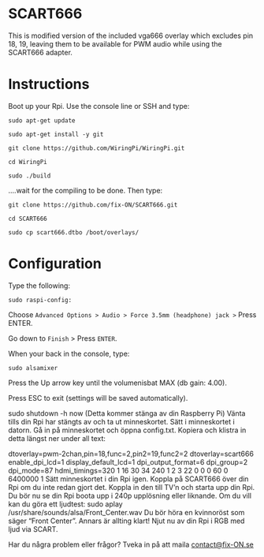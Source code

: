 # SCART666
This is modified version of the included vga666 overlay which excludes pin 18, 19, leaving them to be available for PWM audio while using the SCART666 adapter.

# Instructions
Boot up your Rpi. Use the console line or SSH and type:

    sudo apt-get update

    sudo apt-get install -y git

    git clone https://github.com/WiringPi/WiringPi.git

    cd WiringPi

    sudo ./build

....wait for the compiling to be done. Then type:
 
    git clone https://github.com/fix-ON/SCART666.git

    cd SCART666

    sudo cp scart666.dtbo /boot/overlays/

# Configuration
Type the following:

    sudo raspi-config:

Choose `Advanced Options > Audio > Force 3.5mm (headphone) jack >`
Press ENTER. 

Go down to `Finish` > Press `ENTER`.

When your back in the console, type:

    sudo alsamixer

Press the Up arrow key until the volumenisbat MAX (db gain: 4.00).

Press ESC to exit (settings will be saved automatically).

sudo shutdown -h now (Detta kommer stänga av din Raspberry Pi)
Vänta tills din Rpi har stängts av och ta ut minneskortet. 
Sätt i minneskortet i datorn. Gå in på minneskortet och öppna config.txt.
Kopiera och klistra in detta längst ner under all text:
 
dtoverlay=pwm-2chan,pin=18,func=2,pin2=19,func2=2
dtoverlay=scart666
enable_dpi_lcd=1
display_default_lcd=1
dpi_output_format=6
dpi_group=2
dpi_mode=87
hdmi_timings=320 1 16 30 34 240 1 2 3 22 0 0 0 60 0 6400000 1
Sätt minneskortet i din Rpi igen.
Koppla på SCART666 över din Rpi om du inte redan gjort det.
Koppla in den till TV’n och starta upp din Rpi.
Du bör nu se din Rpi boota upp i 240p upplösning eller liknande. 
Om du vill kan du göra ett ljudtest: 
sudo aplay /usr/share/sounds/alsa/Front_Center.wav
Du bör höra en kvinnoröst som säger “Front Center”. 
Annars är allting klart! Njut nu av din Rpi i RGB med ljud via SCART. 
 
Har du några problem eller frågor? 
Tveka in på att maila contact@fix-ON.se
